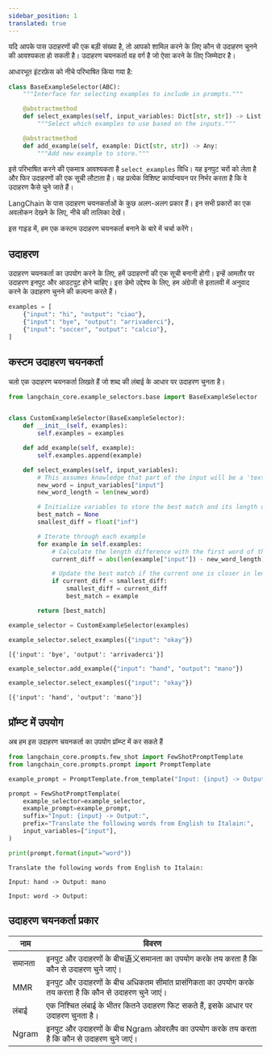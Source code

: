 ```yaml
---
sidebar_position: 1
translated: true
---
```


यदि आपके पास उदाहरणों की एक बड़ी संख्या है, तो आपको शामिल करने के लिए कौन से उदाहरण चुनने की आवश्यकता हो सकती है। उदाहरण चयनकर्ता वह वर्ग है जो ऐसा करने के लिए जिम्मेदार है।

आधारभूत इंटरफ़ेस को नीचे परिभाषित किया गया है:

```python
class BaseExampleSelector(ABC):
    """Interface for selecting examples to include in prompts."""

    @abstractmethod
    def select_examples(self, input_variables: Dict[str, str]) -> List[dict]:
        """Select which examples to use based on the inputs."""

    @abstractmethod
    def add_example(self, example: Dict[str, str]) -> Any:
        """Add new example to store."""
```

इसे परिभाषित करने की एकमात्र आवश्यकता है `select_examples` विधि। यह इनपुट चरों को लेता है और फिर उदाहरणों की एक सूची लौटाता है। यह प्रत्येक विशिष्ट कार्यान्वयन पर निर्भर करता है कि वे उदाहरण कैसे चुने जाते हैं।

LangChain के पास उदाहरण चयनकर्ताओं के कुछ अलग-अलग प्रकार हैं। इन सभी प्रकारों का एक अवलोकन देखने के लिए, नीचे की तालिका देखें।

इस गाइड में, हम एक कस्टम उदाहरण चयनकर्ता बनाने के बारे में चर्चा करेंगे।

## उदाहरण

उदाहरण चयनकर्ता का उपयोग करने के लिए, हमें उदाहरणों की एक सूची बनानी होगी। इन्हें आमतौर पर उदाहरण इनपुट और आउटपुट होने चाहिए। इस डेमो उद्देश्य के लिए, हम अंग्रेजी से इतालवी में अनुवाद करने के उदाहरण चुनने की कल्पना करते हैं।

```python
examples = [
    {"input": "hi", "output": "ciao"},
    {"input": "bye", "output": "arrivaderci"},
    {"input": "soccer", "output": "calcio"},
]
```

## कस्टम उदाहरण चयनकर्ता

चलो एक उदाहरण चयनकर्ता लिखते हैं जो शब्द की लंबाई के आधार पर उदाहरण चुनता है।

```python
from langchain_core.example_selectors.base import BaseExampleSelector


class CustomExampleSelector(BaseExampleSelector):
    def __init__(self, examples):
        self.examples = examples

    def add_example(self, example):
        self.examples.append(example)

    def select_examples(self, input_variables):
        # This assumes knowledge that part of the input will be a 'text' key
        new_word = input_variables["input"]
        new_word_length = len(new_word)

        # Initialize variables to store the best match and its length difference
        best_match = None
        smallest_diff = float("inf")

        # Iterate through each example
        for example in self.examples:
            # Calculate the length difference with the first word of the example
            current_diff = abs(len(example["input"]) - new_word_length)

            # Update the best match if the current one is closer in length
            if current_diff < smallest_diff:
                smallest_diff = current_diff
                best_match = example

        return [best_match]
```

```python
example_selector = CustomExampleSelector(examples)
```

```python
example_selector.select_examples({"input": "okay"})
```

```output
[{'input': 'bye', 'output': 'arrivaderci'}]
```

```python
example_selector.add_example({"input": "hand", "output": "mano"})
```

```python
example_selector.select_examples({"input": "okay"})
```

```output
[{'input': 'hand', 'output': 'mano'}]
```

## प्रॉम्प्ट में उपयोग

अब हम इस उदाहरण चयनकर्ता का उपयोग प्रॉम्प्ट में कर सकते हैं

```python
from langchain_core.prompts.few_shot import FewShotPromptTemplate
from langchain_core.prompts.prompt import PromptTemplate

example_prompt = PromptTemplate.from_template("Input: {input} -> Output: {output}")
```

```python
prompt = FewShotPromptTemplate(
    example_selector=example_selector,
    example_prompt=example_prompt,
    suffix="Input: {input} -> Output:",
    prefix="Translate the following words from English to Italain:",
    input_variables=["input"],
)

print(prompt.format(input="word"))
```

```output
Translate the following words from English to Italain:

Input: hand -> Output: mano

Input: word -> Output:
```

## उदाहरण चयनकर्ता प्रकार

| नाम       | विवरण                                                                                 |
|------------|---------------------------------------------------------------------------------------------|
| समानता | इनपुट और उदाहरणों के बीच语义समानता का उपयोग करके तय करता है कि कौन से उदाहरण चुने जाएं।    |
| MMR        | इनपुट और उदाहरणों के बीच अधिकतम सीमांत प्रासंगिकता का उपयोग करके तय करता है कि कौन से उदाहरण चुने जाएं। |
| लंबाई     | एक निश्चित लंबाई के भीतर कितने उदाहरण फिट सकते हैं, इसके आधार पर उदाहरण चुनता है।                          |
| Ngram      | इनपुट और उदाहरणों के बीच Ngram ओवरलैप का उपयोग करके तय करता है कि कौन से उदाहरण चुने जाएं।          |
